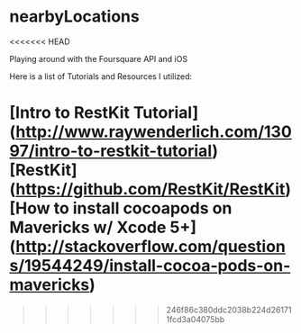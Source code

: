 nearbyLocations
===============
<<<<<<< HEAD

Playing around with the Foursquare API and iOS

Here is a list of Tutorials and Resources I utilized:

[Intro to RestKit Tutorial] (http://www.raywenderlich.com/13097/intro-to-restkit-tutorial)  
[RestKit] (https://github.com/RestKit/RestKit)  
[How to install cocoapods on Mavericks w/ Xcode 5+] (http://stackoverflow.com/questions/19544249/install-cocoa-pods-on-mavericks)
=======
>>>>>>> 246f86c380ddc2038b224d261711fcd3a04075bb
